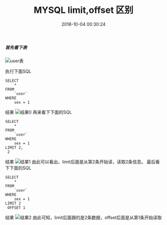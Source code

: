 ﻿---
title: MYSQL limit,offset 区别
date: 2018-10-04 00:30:24
tags: 
  - MYSQL
categories: 数据库
---
##### 首先看下表
![user表](https://upload-images.jianshu.io/upload_images/14481291-7330db7d31a2d3ea.PNG?imageMogr2/auto-orient/strip%7CimageView2/2/w/1240)

<!-- more -->

执行下面SQL
``` 
SELECT
	*
FROM
	`user`
WHERE
	sex = 1 
```
结果
![结果0](https://upload-images.jianshu.io/upload_images/14481291-b602b5ec694254f3.PNG?imageMogr2/auto-orient/strip%7CimageView2/2/w/1240)
再来看下下面的SQL
```
SELECT
	*
FROM
	`user`
WHERE
	sex = 1
LIMIT 2,
 2
```
结果
![结果1](https://upload-images.jianshu.io/upload_images/14481291-b8fa2b408cff271a.PNG?imageMogr2/auto-orient/strip%7CimageView2/2/w/1240)
由此可以看出，limit后面是从第2条开始读，读取2条信息。
最后看下下面的SQL
```
SELECT
	*
FROM
	`user`
WHERE
	sex = 1
LIMIT 2
 OFFSET 1
```
结果
![结果2](https://upload-images.jianshu.io/upload_images/14481291-981149e14541943a.PNG?imageMogr2/auto-orient/strip%7CimageView2/2/w/1240)
由此可知，limit后面跟的是2条数据，offset后面是从第1条开始读取




